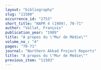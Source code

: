 ```yaml
---
layout: "bibliography"
slug: "11500"
occurrence_id: "2753"
short_title: "NAPR 4 (1989), 70-71"
author: "Vallat, François"
publication_year: "1989"
title: "A propos du \"Mur de Médie\""
volume_no_: "4"
pages: "70-71"
journal: "Northern Akkad Project Reports"
title: "A propos du \"Mur de Médie\""
previous_item: "11503"
---
```

